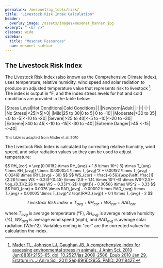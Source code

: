 ```yaml
---
permalink: /mesonet/ag_tools/risk/
title: "Livestock Risk Index Calculation"
header:
  overlay_image: /assets/images/mesonet_banner.jpg
excerpt: " <br />"
classes: wide
sidebar:
  title: "Mesonet Resources"
  nav: mesonet-sidebar
---
```


## The Livestock Risk Index

The Livestock Risk Index (also known as the Comprehensive Climate Index), uses temperature, relative humidity, wind speed and solar radiation to produce an adjusted temperature value that represents risk to livestock [^1]. The index is output in °F, and the index stress levels for hot and cold conditions are provided in the table below:

|Stress Level|Hot Conditions|Cold Conditions|
|||Newborn|Adult|
|-|-|-|-|
|No Stress|<25|>5|>0|
|Mild|25 to 30|0 to 5| 0 to -10|
|Moderate|>30 to 35|<0 to -5|<-10 to -20|
|Severe|>25 to 40|<-5 to -10|<-20 to -30|
|Extreme|>40 to 45|<-10 to -15|<-30 to -40|
|Extreme Danger|>45|<-15|<-40|

<sub>This table is adapted from Mader et al. 2010</sub>

The Livestock Risk Index is calculated by correcting relative humidity, wind speed, and solar radiation values so they can be used to adjust temperature:

<span style="font-size: 0.8rem">
$$
RH_{cor} = \exp{0.00182 \times RH_{avg} + 1.8 \times 10^{-5} \times T_{avg} \times RH_{avg}} \times (0.000054 \times T_{avg}^2 + 0.00192 \times T_{avg} - 0.0246) \times (RH_{avg} - 30)
$$
</span>

<span style="font-size: 0.8rem">
$$
WS_{cor} = \frac{-6.56}{\exp{\left[ \frac{1}{2.26 \times WS + 0.23}^{0.45} \times (2.9 + 1.14 \times 10^{-6} \times WS^{2.5}-\log_{0.3}{2.26 \times WS + 0.33}^{-2}) \right]}} - 0.00566 \times WS^2 + 3.33
$$
</span>

<span style="font-size: 0.8rem">
$$
RAD_{cor} = 0.0076 \times RAD_{avg} - 0.00002 \times RAD_{avg} \times T_{avg} + 0.00005 \times T_{avg}^2 \sqrt{RAD_{avg}} + 0.1 \times T_{avg} - 2
$$
</span>

$$
Livestock\ Risk\ Index = T_{avg} + RH_{cor} + WS_{cor} + RAD_{cor}
$$

where $T_{avg}$ is average temperature (°F), $RH_{avg}$ is average relative humidity (%), $WS_{avg}$ is average wind speed (mph), and $RAD_{avg}$ is average solar radiation (W/m^2). Variables ending in "cor" are the corrected values for calculation the index. 

[^1]: [Mader TL, Johnson LJ, Gaughan JB. A comprehensive index for assessing environmental stress in animals. J Anim Sci. 2010 Jun;88(6):2153-65. doi: 10.2527/jas.2009-2586. Epub 2010 Jan 29. Erratum in: J Anim Sci. 2011 Sep;89(9):2955. PMID: 20118427.](https://digitalcommons.unl.edu/cgi/viewcontent.cgi?article=1004&context=extfacpub)